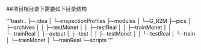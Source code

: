 ##项目根目录下需要如下目录结构

'''bash
.
├─.idea
│  └─inspectionProfiles
├─modules
│  └─G_R2M
├─pics
│  ├─archives
│  │  ├─testMonet
│  │  ├─testReal
│  │  ├─trainMonet
│  │  └─trainReal
│  ├─output
│  ├─test
│  │  ├─testMonet
│  │  └─testReal
│  └─train
│      ├─trainMonet
│      └─trainReal
└─scripts
'''
